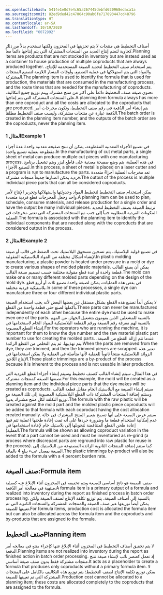 ```yaml
---
ms.openlocfilehash: 5414e1e0d7e4c65a267445debfd620968edaca1a
ms.sourcegitcommit: 82ed9ded42c47064c90ab6fe717893447cd48796
ms.translationtype: HT
ms.contentlocale: ar-SA
ms.lasthandoff: 10/19/2020
ms.locfileid: "6072992"
---
```

<span data-ttu-id="e05ec-101">أصناف التخطيط هي منتجات لا يتم تخزينها في المخزون ولكنها تستخدم بدلاً من ذلك كحاوية لتضم إنتاج العديد من المنتجات المشتركة التي يتم إنتاجها دائماً معاً.</span><span class="sxs-lookup"><span data-stu-id="e05ec-101">Planning items are products that are not stocked in inventory but are instead used as a container to house production of multiple coproducts that are always produced together.</span></span> <span data-ttu-id="e05ec-102">يتم استخدام صنف التخطيط لتحديد الصيغة المستخدمة للإنتاج، والمواد التي يتم استهلاكها في عملية التصنيع، وأوقات المسار اللازمة لتصنيع المنتجات المشتركة.</span><span class="sxs-lookup"><span data-stu-id="e05ec-102">The planning item is used to identify the formula that is used for production, the materials that are consumed in the manufacturing process, and the route times that are needed for the manufacturing of coproducts.</span></span> <span data-ttu-id="e05ec-103">تحتوي صيغة صنف التخطيط دائماً على أكثر من منتج مشترك ويتم توزيع جميع التكاليف على المنتجات المشتركة التي يتم إنتاجها.</span><span class="sxs-lookup"><span data-stu-id="e05ec-103">A planning item formula always has more than one coproduct and all the costs are allocated to the coproducts that are produced.</span></span> <span data-ttu-id="e05ec-104">يتم إنشاء أمر الدُفعة في رقم صنف التخطيط، وتكون مخرجات أمر الدُفعة عبارة عن منتجات مشتركة، وليست صنف التخطيط مطلقاً.</span><span class="sxs-lookup"><span data-stu-id="e05ec-104">The batch order is created in the planning item number, and the outputs of the batch order are the coproducts, never the planning item.</span></span>

### <a name="example-1"></a><span data-ttu-id="e05ec-105">المثال 1</span><span class="sxs-lookup"><span data-stu-id="e05ec-105">Example 1</span></span>

<span data-ttu-id="e05ec-106">في تصنيع الأجزاء المعدنية المقطوعة، يمكن أن تنتج صفيحة معدنية واحدة عدة أجزاء مقطوعة بعملية تصنيع واحدة.</span><span class="sxs-lookup"><span data-stu-id="e05ec-106">In the manufacturing of cut metal parts, a single sheet of metal can produce multiple cut pieces with one manufacturing process.</span></span> <span data-ttu-id="e05ec-107">في هذه العملية، يتم وضع صفيحة معدنية على قاطع ليزر ويتم تشغيل برنامج لتصنيع الأجزاء.</span><span class="sxs-lookup"><span data-stu-id="e05ec-107">In this process, a sheet of metal is placed on a laser cutter and a program is run to manufacture the parts.</span></span> <span data-ttu-id="e05ec-108">تعد مخرجات العملية أجزاءً متعددة فردية يمكن اعتبارها جميعاً منتجات مشتركة.</span><span class="sxs-lookup"><span data-stu-id="e05ec-108">The output of the process is multiple individual piece parts that can all be considered coproducts.</span></span> 

<span data-ttu-id="e05ec-109">يمكن استخدام صنف التخطيط لتخطيط المواد وجدولتها واستهلاكها وتحرير الإنتاج لأمر واحد وجعل المخرجات قطع فردية متعددة.</span><span class="sxs-lookup"><span data-stu-id="e05ec-109">A planning item can be used to plan, schedule, consume materials, and release production for a single order and have the output be many individual pieces.</span></span> <span data-ttu-id="e05ec-110">ترتبط الصيغة بصنف التخطيط لتحديد المكونات الفردية المطلوبة جنباً إلى جنب مع المنتجات المشتركة التي تعتبر مخرجات في العملية.</span><span class="sxs-lookup"><span data-stu-id="e05ec-110">The formula is associated with the planning item to identify the individual components that are needed along with the coproducts that are considered output in the process.</span></span>

### <a name="example-2"></a><span data-ttu-id="e05ec-111">المثال 2</span><span class="sxs-lookup"><span data-stu-id="e05ec-111">Example 2</span></span>

<span data-ttu-id="e05ec-112">في تصنيع قولبة البلاستيك، يتم تسخين مسحوق البلاستيك تحت الضغط في قالب أو صبغة لإنشاء أشكال مختلفة من المواد البلاستيكية المقولبة.</span><span class="sxs-lookup"><span data-stu-id="e05ec-112">In plastic molding manufacturing, a plastic powder is heated under pressure in a mold or dye to create various shapes of molded plastic materials.</span></span> <span data-ttu-id="e05ec-113">يمكن أن يصنع القالب قطعة واحدة أو عدة قطع مقولبة مختلفة حسب تصميم صبغة القالب.</span><span class="sxs-lookup"><span data-stu-id="e05ec-113">The mold can make one or many different molded parts depending on the design of the mold dye.</span></span> <span data-ttu-id="e05ec-114">في بعض هذه العمليات، يمكن لصبغة واحدة تصنيع ثلاث أو أربع قطع بلاستيكية فردية مختلفة.</span><span class="sxs-lookup"><span data-stu-id="e05ec-114">In some of these processes, a single dye can manufacture three or four different individual plastic parts.</span></span>

<span data-ttu-id="e05ec-115">لا يمكن أبداً تصنيع هذه القطع بشكل مستقل عن بعضها البعض لأنه يجب استخدام الصبغة بأكملها لصنع حتى قطعة واحدة من القطع.</span><span class="sxs-lookup"><span data-stu-id="e05ec-115">These parts can never be manufactured independently of each other because the entire dye must be used to make even one of the parts.</span></span> <span data-ttu-id="e05ec-116">بالنسبة للمشغلين الذين يقومون بتشغيل الجهاز، من المهم بالنسبة لهم معرفة رقم الصبغة ورقم القطعة البلاستيكية للمواد الخام لاستخدامها في إنشاء القطع المصبوبة.</span><span class="sxs-lookup"><span data-stu-id="e05ec-116">For the operators who are running the machine, it is important for them to know the dye number and the raw material plastic part number to use for creating the molded parts.</span></span> <span data-ttu-id="e05ec-117">عندما تتم إزالة القطع من الصبغة، يتم تهذيبها، ثم يتم التخلص من القطع الزائدة.</span><span class="sxs-lookup"><span data-stu-id="e05ec-117">When the parts are removed from the dye, they are trimmed, and then the trimmed pieces are scrapped.</span></span> <span data-ttu-id="e05ec-118">تعتبر هذه الزوائد البلاستيكية منتجاً ثانوياً للعملية لأنها متأصلة في العملية ولا يمكن استخدامها في الإنتاج اللاحق.</span><span class="sxs-lookup"><span data-stu-id="e05ec-118">These plastic trimmings are a by-product of the process because it is inherent to the process and is not useable in later production.</span></span>

<span data-ttu-id="e05ec-119">في هذا المثال، سيتم إنشاء القالب كصنف تخطيط وسيتم إنشاء أجزاء القطع الفردية التي تصنعها الصبغة كمنتجات مشتركة.</span><span class="sxs-lookup"><span data-stu-id="e05ec-119">For this example, the mold will be created as a planning item and the individual piece parts that the dye makes will be created as coproducts.</span></span> <span data-ttu-id="e05ec-120">سيتم إنشاء الصيغة مع البلاستيك الخام مقابل قطعة القالب وستتم إضافة المنتجات المشتركة ذات القطع البلاستيكية المصبوبة إلى تلك الصيغة مع توزيع التكلفة لكل منتج مشترك يدوياً.</span><span class="sxs-lookup"><span data-stu-id="e05ec-120">The formula with the raw plastic will be created against the mold part and the molded plastic piece coproducts will be added to that formula with each coproduct having the cost allocation created manually.</span></span> <span data-ttu-id="e05ec-121">سيتم عرض الصيغة على أنها تسمح بتغيير المنتج المشترك في حالة عدم إمكانية استخدام قطعة ما وضرورة جردها على أنه تمت إعادة طحنها (عملية تتم فيها إعادة طحن القطع المتناقضة لتحويلها إلى بلاستيك خام لإعادة استخدامها في العملية).</span><span class="sxs-lookup"><span data-stu-id="e05ec-121">The formula will be shown as allowing coproduct variation in the event that a part cannot be used and must be inventoried as re-grind (a process where discrepant parts are reground into raw plastic for reuse in the process).</span></span> <span data-ttu-id="e05ec-122">كما ستتم إضافة المنتجات الثانوية الزائدة المصنوعة من البلاستيك إلى الصيغة بمعدل عبء يبلغ 4 بالمائة.</span><span class="sxs-lookup"><span data-stu-id="e05ec-122">The plastic trimmings by-product will also be added to the formula with a 4 percent burden rate.</span></span>


## <a name="formula-item"></a><span data-ttu-id="e05ec-123">صنف الصيغة:</span><span class="sxs-lookup"><span data-stu-id="e05ec-123">Formula item</span></span>

<span data-ttu-id="e05ec-124">صنف الصيغة هو ناتج أساسي للصيغة ويتم تحقيقه في المخزون أثناء الإبلاغ عنه كعملية منتهية في معالجة أمر الدُفعة.</span><span class="sxs-lookup"><span data-stu-id="e05ec-124">A formula item is a primary output of a formula and realized into inventory during the report as finished process in batch order processing.</span></span> <span data-ttu-id="e05ec-125">بالنسبة إلى أصناف الصيغة، يتم توزيع تكلفة الإنتاج لصنف الصيغة ولكن يمكن أيضاً توزيعها عبر صنف الصيغة والمنتجات المشتركة والمنتجات الثانوية التي تم تعيينها للصيغة.</span><span class="sxs-lookup"><span data-stu-id="e05ec-125">For formula items, production cost is allocated the formula item but can also be allocated across the formula item and the coproducts and by-products that are assigned to the formula.</span></span>

## <a name="planning-item"></a><span data-ttu-id="e05ec-126">صنف التخطيط</span><span class="sxs-lookup"><span data-stu-id="e05ec-126">Planning item</span></span>

<span data-ttu-id="e05ec-127">لا يتم تحقيق أصناف التخطيط في المخزون أثناء الإبلاغ عنها كإجراء منتهٍ في معالجه أمر الدفعة.</span><span class="sxs-lookup"><span data-stu-id="e05ec-127">Planning items are not realized into inventory during the report as finished action in batch order processing.</span></span> <span data-ttu-id="e05ec-128">إذ تعمل كعنصر نائب لإنشاء صيغة تنتج منتجات مشتركة فقط بدون صنف صيغة أساسي.</span><span class="sxs-lookup"><span data-stu-id="e05ec-128">It acts as a placeholder to create a formula that produces only coproducts without a primary formula item.</span></span> <span data-ttu-id="e05ec-129">لا يمكن توزيع تكلفة الإنتاج لصنف التخطيط؛ يتم توزيع هذه التكاليف بالكامل على المنتجات المشتركة التي تم تعيينها للصيغة.</span><span class="sxs-lookup"><span data-stu-id="e05ec-129">Production cost cannot be allocated to a planning item; these costs are allocated completely to the coproducts that are assigned to the formula.</span></span>
